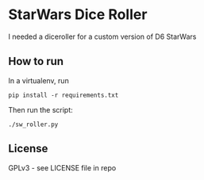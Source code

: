 # StarWars Dice Roller

I needed a diceroller for a custom version of D6 StarWars

## How to run

In a virtualenv, run

```
pip install -r requirements.txt
```

Then run the script:

```
./sw_roller.py
```

## License
GPLv3 - see LICENSE file in repo

